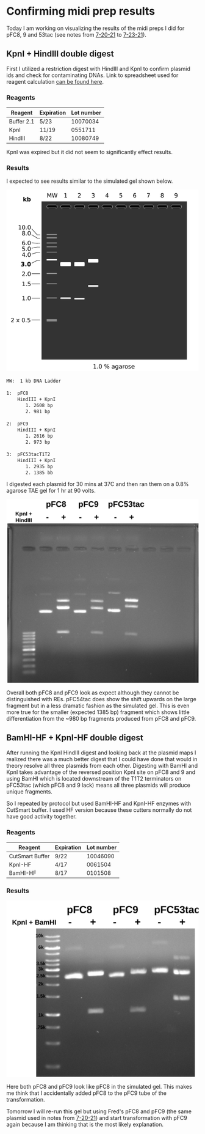 # Confirming midi prep results

Today I am working on visualizing the results of the midi preps
I did for pFC8, 9 and 53tac (see notes from [7-20-21](1-7-20.md)
to [7-23-21](1-7-20.md)).

## KpnI + HindIII double digest

First I utilized a restriction digest with HindIII and KpnI
to confirm plasmid ids and check for contaminating DNAs. Link to
spreadsheet used for reagent calculation [can be found here](https://docs.google.com/spreadsheets/d/1TSMWX3cN_CJO4ygUxHQ6MJX4J-_2AXtZk6WVvlGa3e4/edit?usp=sharing).

### Reagents

| Reagent    | Expiration | Lot number |
| ---------- | ---------- | ---------- |
| Buffer 2.1 | 5/23       | 10070034   |
| KpnI       | 11/19      | 0551711    |
| HindIII    | 8/22       | 10080749   |

KpnI was expired but it did not seem to significantly effect results.

### Results

I expected to see results similar to the simulated gel shown below.

![](images/Gel_Image_pFC8-9-53-tac-HindIII-KpnI.png)

```
MW:  1 kb DNA Ladder

1:  pFC8
    HindIII + KpnI
       1. 2608 bp
       2. 981 bp

2:  pFC9
    HindIII + KpnI
       1. 2616 bp
       2. 973 bp

3:  pFC53tacT1T2
    HindIII + KpnI
       1. 2935 bp
       2. 1385 bb
```

I digested each plasmid for 30 mins at 37C and then ran them on
a 0.8% agarose TAE gel for 1 hr at 90 volts.

![](images/pFC8-9-53-tac-HindIII-KpnI-Digest.png)

Overall both pFC8 and pFC9 look as expect although they cannot
be distinguished with REs. pFC54tac does show the shift upwards
on the large fragment but in a less dramatic fashion as the simulated
gel. This is even more true for the smaller (expected 1385 bp) fragment which shows little differentiation from the ~980 bp fragments produced
from pFC8 and pFC9.

## BamHI-HF + KpnI-HF double digest

After running the KpnI HindIII digest and looking back at the plasmid
maps I realized there was a much better digest that I could have done
that would in theory resolve all three plasmids from each other. Digesting
with BamHI and KpnI takes advantage of the reversed position KpnI site on
pFC8 and 9 and using BamHI which is located downstream of the T1T2 terminators on pFC53tac (which pFC8 and 9 lack) means all three plasmids will produce unique fragments.

So I repeated by protocol but used BamHI-HF and KpnI-HF enzymes with CutSmart buffer. I used HF version because these cutters normally do not have good activity together.

### Reagents


| Reagent         | Expiration | Lot number |
| --------------- | ---------- | ---------- |
| CutSmart Buffer | 9/22       | 10046090   |
| KpnI-HF         | 4/17       | 0061504    |
| BamHI-HF        | 8/17       | 0101508    |

### Results

![](images/pFC8-9-53-tac-BamHI-KpnI-Digest-labeled.png)

Here both pFC8 and pFC9 look like pFC8 in the simulated gel. This
makes me think that I accidentally added pFC8 to the pFC9 tube of
the transformation.

Tomorrow I will re-run this gel but using Fred's pFC8 and pFC9 (the same
plasmid used in notes from [7-20-21](1_7-20-21.md)) and start transformation
with pFC9 again because I am thinking that is the most likely explanation.